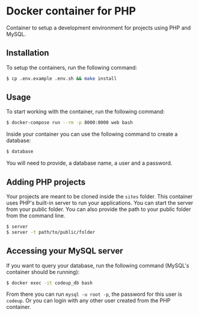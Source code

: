 # Docker container for PHP

Container to setup a development environment for projects using PHP and MySQL.

## Installation

To setup the containers, run the following command:

```bash
$ cp .env.example .env.sh && make install
```

## Usage

To start working with the container, run the following command:

```bash
$ docker-compose run --rm -p 8000:8000 web bash
```

Inside your container you can use the following command to create a database:

```bash
$ database
```

You will need to provide, a database name, a user and a password.

## Adding PHP projects

Your projects are meant to be cloned inside the `sites` folder. This container
uses PHP's built-in server to run your applications. You can start the server
from your public folder. You can also provide the path to your public folder
from the command line.

```bash
$ server
$ server -t path/to/public/folder
```

## Accessing your MySQL server

If you want to query your database, run the following command (MySQL's container
should be running):

```bash
$ docker exec -it codeup_db bash
```

From there you can run `mysql -u root -p`, the password for this user is
`codeup`. Or you can login with any other user created from the PHP container.
